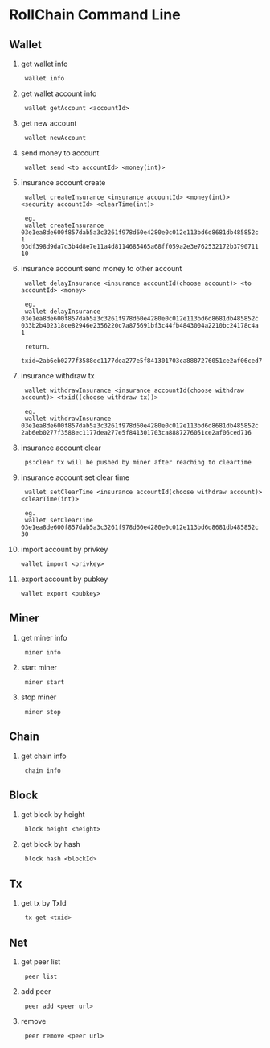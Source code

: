 # RollChain Command Line

## Wallet
1. get wallet info
	
		wallet info
		
2. get wallet account info
		
		wallet getAccount <accountId>
		
3. get new account

		wallet newAccount
		
4. send money to account

		wallet send <to accountId> <money(int)>
		
5. insurance account create 

		wallet createInsurance <insurance accountId> <money(int)> <security accountId> <clearTime(int)>
		
		eg.
		wallet createInsurance 03e1ea8de600f857dab5a3c3261f978d60e4280e0c012e113bd6d8681db485852c 1 03df398d9da7d3b4d8e7e11a4d8114685465a68ff059a2e3e762532172b3790711 10
		
6. insurance account send money to other account

		wallet delayInsurance <insurance accountId(choose account)> <to accountId> <money>
		
		eg.
		wallet delayInsurance 03e1ea8de600f857dab5a3c3261f978d60e4280e0c012e113bd6d8681db485852c 033b2b402318ce82946e2356220c7a875691bf3c44fb4843004a2210bc24178c4a 1
		
		return.
		txid=2ab6eb0277f3588ec1177dea277e5f841301703ca8887276051ce2af06ced716
		
7. insurance withdraw tx

		wallet withdrawInsurance <insurance accountId(choose withdraw account)> <txid((choose withdraw tx))>
		
		eg.
		wallet withdrawInsurance 03e1ea8de600f857dab5a3c3261f978d60e4280e0c012e113bd6d8681db485852c 2ab6eb0277f3588ec1177dea277e5f841301703ca8887276051ce2af06ced716
		
8. insurance account clear
	
		ps:clear tx will be pushed by miner after reaching to cleartime
		
9. insurance account set clear time
	
		wallet setClearTime <insurance accountId(choose withdraw account)> <clearTime(int)>
		
		eg.
		wallet setClearTime 03e1ea8de600f857dab5a3c3261f978d60e4280e0c012e113bd6d8681db485852c 30
	
10. import account by privkey

		wallet import <privkey>
		
11. export account by pubkey

		wallet export <pubkey>
		
## Miner
1. get miner info

		miner info
		
2. start miner

		miner start
		
3. stop miner 

		miner stop
		
## Chain
1. get chain info
	
		chain info
		
## Block
1. get block by height

		block height <height>
		
2. get block by hash

		block hash <blockId>

## Tx
1. get tx by TxId
		
		tx get <txid>
		
## Net
1. get peer list

		peer list
	
2. add peer

		peer add <peer url>
		
3. remove 

		peer remove <peer url>